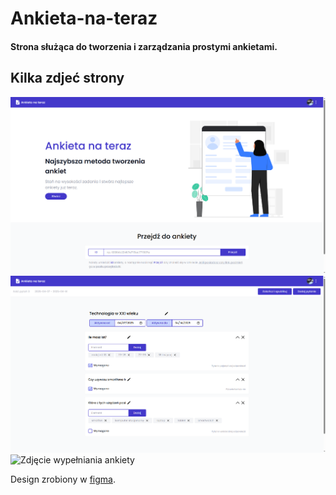 # Ankieta-na-teraz

#### Strona służąca do tworzenia i zarządzania prostymi ankietami.

## Kilka zdjeć strony

![Zdjęcie strony głównej](public/survey-app/home.png)
![Zdjęcie tworzenia ankietyj](public/survey-app/create_survey.png)
![Zdjęcie wypełniania ankiety](public/survey/home.png)

Design zrobiony w [figma](https://www.figma.com/file/WkmbpZJGX4KYsdNoPuoUJT/Ankieta-na-teraz).
